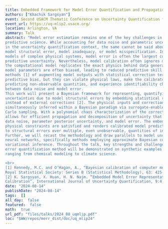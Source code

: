```yaml
---
title: Embedded Framework for Model Error Quantification and Propagation
authors: ["Khachik Sargsyan"]
event: Second USACM Thematic Conference on Uncertainty Quantification for Machine Learning Integrated Physics Modeling (UQ-MLIP 2024)
event_url: https://uq-mlip2.usacm.org/
location: Arlington, VA
summary: Talk
abstract: "Model error estimation remains one of the key challenges in uncertainty quantification and
predictive science. While accounting for data noise and parametric uncertainties has become routine
in the uncertainty quantification context, the same cannot be said about model errors, also known as
model structural error, model inadequacy, or model misspecification. In fact, for computational
models of complex physical systems, model error is often the largest contributor to the overall
predictive uncertainty. Nevertheless, model calibration often ignores model errors by assuming that
the computational model replicates the exact physics behind data generation. As a result, calibrated
model parameters are often biased, leading to reduced predictive skill. Conventional external
methods [1] of augmenting model outputs with statistical correction terms may remove the
predictive bias, but they can violate physical laws, make the calibrated model ineffective for
predicting non-observable quantities, and experience identifiability challenges in distinguishing
between data noise and model error.
This work will present a Bayesian framework for representing, quantifying, and propagating
uncertainties due to model structural errors by embedding statistical representations in the model
instead of external corrections [2]. The physical inputs and correction parameters are then
simultaneously inferred within a Bayesian paradigm via surrogate-enabled Markov chain Monte
Carlo sampling. With a polynomial chaos characterization of the correction term, the approach
allows for efficient propagation and decomposition of uncertainty that includes contributions from
data noise, parameter posterior uncertainty, and model error. The embedded approach ensures
physical constraints are satisfied and renders calibrated model predictions meaningful with respect
to structural errors over multiple, even unobservable, quantities of interest.
Further, we will recast the methodology and draw parallels to model uncertainty quantification for
neural networks, specifically methods employing approximate Bayesian computation and functional
variational inference. Throughout the talk, key strengths and challenges of the embedded model
error quantification method will be demonstrated on synthetic examples and practical applications
ranging from chemical modeling to climate science.

<br> 
[1] Kennedy, M.C. and O’Hagan, A., “Bayesian calibration of computer models”. Journal of the
Royal Statistical Society: Series B (Statistical Methodology), 63: 425-464. 2001.
[2] K. Sargsyan, X. Huan, H. N. Najm. “Embedded Model Error Representation for Bayesian Model
Calibration”, International Journal of Uncertainty Quantification, 9:4, pp. 365–394, 2019.<br>"
date: "2024-08-14"
publishDate: "2024-08-14"
tags:  []
all_day:  false
featured:  false
math:  true
url_pdf: "files/talks/2024_08_uqmlip.pdf"
loc: "$WW/repos/merr_dist/doc/uq_mlip24"
---
```

